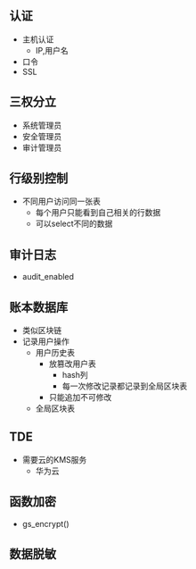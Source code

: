 ## 认证
+ 主机认证
    + IP,用户名
+ 口令
+ SSL

## 三权分立
+ 系统管理员
+ 安全管理员
+ 审计管理员

## 行级别控制
+ 不同用户访问同一张表
    + 每个用户只能看到自己相关的行数据
    + 可以select不同的数据
## 审计日志
+ audit_enabled

## 账本数据库
+ 类似区块链
+ 记录用户操作
    + 用户历史表
        + 放篡改用户表
            + hash列
            + 每一次修改记录都记录到全局区块表
        + 只能追加不可修改
    + 全局区块表


## TDE
+ 需要云的KMS服务
    + 华为云
## 函数加密
+ gs_encrypt()
## 数据脱敏
